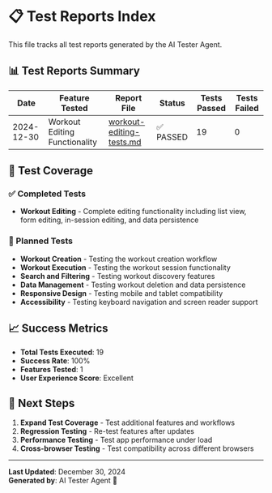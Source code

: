 # 📋 Test Reports Index

This file tracks all test reports generated by the AI Tester Agent.

## 📊 Test Reports Summary

| Date | Feature Tested | Report File | Status | Tests Passed | Tests Failed |
|------|----------------|-------------|--------|--------------|--------------|
| 2024-12-30 | Workout Editing Functionality | [workout-editing-tests.md](./workout-editing-tests.md) | ✅ PASSED | 19 | 0 |

## 🎯 Test Coverage

### ✅ Completed Tests
- **Workout Editing** - Complete editing functionality including list view, form editing, in-session editing, and data persistence

### 🔄 Planned Tests
- **Workout Creation** - Testing the workout creation workflow
- **Workout Execution** - Testing the workout session functionality
- **Search and Filtering** - Testing workout discovery features
- **Data Management** - Testing workout deletion and data persistence
- **Responsive Design** - Testing mobile and tablet compatibility
- **Accessibility** - Testing keyboard navigation and screen reader support

## 📈 Success Metrics

- **Total Tests Executed**: 19
- **Success Rate**: 100%
- **Features Tested**: 1
- **User Experience Score**: Excellent

## 🚀 Next Steps

1. **Expand Test Coverage** - Test additional features and workflows
2. **Regression Testing** - Re-test features after updates
3. **Performance Testing** - Test app performance under load
4. **Cross-browser Testing** - Test compatibility across different browsers

---

**Last Updated**: December 30, 2024  
**Generated by**: AI Tester Agent 🤖 